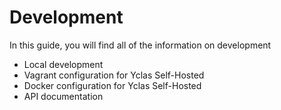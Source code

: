 
# Development

In this guide, you will find all of the information on development

-  Local development  
- Vagrant configuration for Yclas Self-Hosted
- Docker configuration for Yclas Self-Hosted
- API documentation
